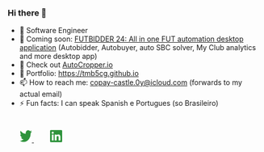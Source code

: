 ### Hi there 👋

- 🔭 Software Engineer
- 👀 Coming soon: [FUTBIDDER 24: All in one FUT automation desktop application](https://www.futbidder.io/?utm_source=github&utm_medium=github) (Autobidder, Autobuyer, auto SBC solver, My Club analytics and more desktop app)
- 🚀 Check out [AutoCropper.io](https://www.autocropper.io/?utm_source=github&utm_medium=github)
- 🌱 Portfolio: https://tmb5cg.github.io
- 📫 How to reach me: copay-castle.0y@icloud.com (forwards to my actual email)
- ⚡ Fun facts: I can speak Spanish e Portugues (so Brasileiro)


<!--

https://github.com/Ileriayo/markdown-badges

Here are some ideas to get you started:

- 🔭 I’m currently working on ...
- 🌱 I’m currently learning ... 
- 👯 I’m looking to collaborate on ...
- 🤔 I’m looking for help with ...
- 💬 Ask me about ... Excel automation OR building Python botting!
- 📫 How to reach me: ...
- 😄 Pronouns: ...
- ⚡ Fun fact: ...
--> 

<div style="padding: 25px 0;">
    <a href="https://twitter.com/tuckerbendix" style="padding: 24px;">
    <img src="https://github.com/tmb5cg/tmb5cg/blob/main/assets/twitter-green.png" alt="Follow me on twitter"  width="24" height="24">
    </a>
     <a href="https://www.linkedin.com/in/tucker-bendix/" style="padding: 8px; width: 24px; height: 24px;">
        <img src="https://github.com/tmb5cg/tmb5cg/blob/main/assets/linkedin-green.png" alt="Connect on Linkedin" width="24" height="24">
    </a>
</div>
